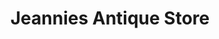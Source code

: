 ---
title: "Jeannies Antique Store"
url: /north-vernon/jeannies-antique-store/
shop: Antiquitäten
---